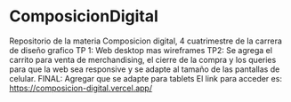 # ComposicionDigital
Repositorio de la materia Composicion digital, 4 cuatrimestre de la carrera de diseño grafico
TP 1: Web desktop mas wireframes
TP2: Se agrega el carrito para venta de merchandising, el cierre de la compra y los queries para que la web sea
responsive y se adapte al tamaño de las pantallas de celular.
FINAL: Agregar que se adapte para tablets
El link para acceder es: https://composicion-digital.vercel.app/